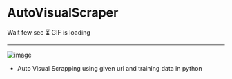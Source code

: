 # AutoVisualScraper

Wait few sec ⏳
GIF is loading 
____

![image](https://drive.google.com/uc?export=view&id=1kJcEZKdHBk1Qg8sngt_2oSaq5DSRrplf)


- Auto Visual Scrapping using given url and training data in python


